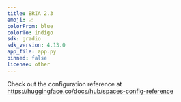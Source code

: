 ```yaml
---
title: BRIA 2.3
emoji: 📈
colorFrom: blue
colorTo: indigo
sdk: gradio
sdk_version: 4.13.0
app_file: app.py
pinned: false
license: other
---
```


Check out the configuration reference at https://huggingface.co/docs/hub/spaces-config-reference